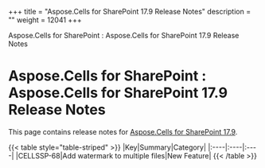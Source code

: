 +++
title = "Aspose.Cells for SharePoint 17.9 Release Notes" 
description = "" 
weight = 12041 
+++

Aspose.Cells for SharePoint : Aspose.Cells for SharePoint 17.9 Release Notes  

# Aspose.Cells for SharePoint : Aspose.Cells for SharePoint 17.9 Release Notes


This page contains release notes for [Aspose.Cells for SharePoint 17.9](https://downloads.aspose.com/cells/sharepoint/new-releases/aspose.cells-for-sharepoint-17.9/).

{{< table style="table-striped" >}}
|Key|Summary|Category|
|:----|:----|:----|
|CELLSSP-68|Add watermark to multiple files|New Feature|
{{< /table >}}

